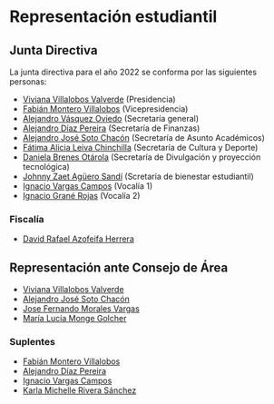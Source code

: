 # Representación estudiantil

## Junta Directiva
La junta directiva para el año 2022 se conforma por las siguientes personas:

- [Viviana Villalobos Valverde](https://t.me/Vivi1007) (Presidencia)
- [Fabián Montero Villalobos](https://t.me/fabianmv) (Vicepresidencia)
- [Alejandro Vásquez Oviedo](https://t.me/vasquez0244) (Secretaría general)
- [Alejandro Díaz Pereira](https://t.me/adiazp) (Secretaría de Finanzas)
- [Alejandro José Soto Chacón](https://t.me/soto3442) (Secretaría de Asunto Académicos)
- [Fátima Alicia Leiva Chinchilla](https://t.me/Faleiva) (Secretaría de Cultura y Deporte)
- [Daniela Brenes Otárola](https://t.me/dani0805) (Secretaría de Divulgación y proyección tecnológica)
- [Johnny Zaet Agüero Sandí](https://t.me/johnny_zaet08) (Scretaría de bienestar estudiantil)
- [Ignacio Vargas Campos](https://t.me/zkwinkle) (Vocalía 1)
- [Ignacio Grané Rojas](https://t.me/Ignaciograne) (Vocalía 2)

### Fiscalía
- [David Rafael Azofeifa Herrera](htt:s//t.me/DavidAzoherra)

## Representación ante Consejo de Área
- [Viviana Villalobos Valverde](https://t.me/Vivi1007)
- [Alejandro José Soto Chacón](https://t.me/soto3442)
- [Jose Fernando Morales Vargas](https://t.me/josfemova)
- [María Lucía Monge Golcher](https://t.me/Aykull)

### Suplentes
- [Fabián Montero Villalobos](https://t.me/fabianmv)
- [Alejandro Díaz Pereira](https://t.me/adiazp)
- [Ignacio Vargas Campos](https://t.me/zkwinkle)
- [Karla Michelle Rivera Sánchez](https://t.me/KarlaMi)